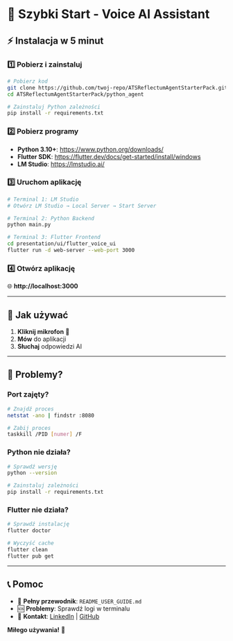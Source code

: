 # 🚀 Szybki Start - Voice AI Assistant

## ⚡ Instalacja w 5 minut

### 1️⃣ Pobierz i zainstaluj

```bash
# Pobierz kod
git clone https://github.com/twoj-repo/ATSReflectumAgentStarterPack.git
cd ATSReflectumAgentStarterPack/python_agent

# Zainstaluj Python zależności
pip install -r requirements.txt
```

### 2️⃣ Pobierz programy

- **Python 3.10+**: https://www.python.org/downloads/
- **Flutter SDK**: https://flutter.dev/docs/get-started/install/windows
- **LM Studio**: https://lmstudio.ai/

### 3️⃣ Uruchom aplikację

```bash
# Terminal 1: LM Studio
# Otwórz LM Studio → Local Server → Start Server

# Terminal 2: Python Backend
python main.py

# Terminal 3: Flutter Frontend
cd presentation/ui/flutter_voice_ui
flutter run -d web-server --web-port 3000
```

### 4️⃣ Otwórz aplikację

🌐 **http://localhost:3000**

---

## 🎤 Jak używać

1. **Kliknij mikrofon** 🎤
2. **Mów** do aplikacji
3. **Słuchaj** odpowiedzi AI

---

## 🔧 Problemy?

### Port zajęty?
```bash
# Znajdź proces
netstat -ano | findstr :8080

# Zabij proces
taskkill /PID [numer] /F
```

### Python nie działa?
```bash
# Sprawdź wersję
python --version

# Zainstaluj zależności
pip install -r requirements.txt
```

### Flutter nie działa?
```bash
# Sprawdź instalację
flutter doctor

# Wyczyść cache
flutter clean
flutter pub get
```

---

## 📞 Pomoc

- 📖 **Pełny przewodnik**: `README_USER_GUIDE.md`
- 🆘 **Problemy**: Sprawdź logi w terminalu
- 💼 **Kontakt**: [LinkedIn](https://www.linkedin.com/in/arkadiusz-s%C5%82ota-229551172/) | [GitHub](https://github.com/Maggio333)

**Miłego używania!** 🎉
